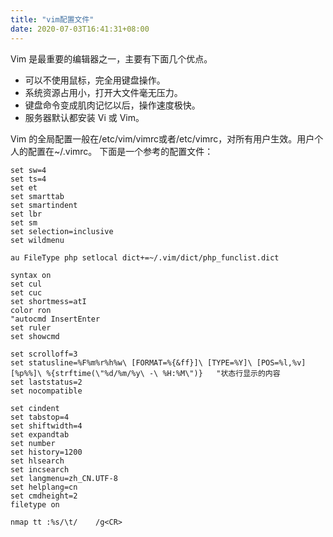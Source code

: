 ```yaml
---
title: "vim配置文件"
date: 2020-07-03T16:41:31+08:00
---
```


Vim 是最重要的编辑器之一，主要有下面几个优点。
* 可以不使用鼠标，完全用键盘操作。
* 系统资源占用小，打开大文件毫无压力。
* 键盘命令变成肌肉记忆以后，操作速度极快。
* 服务器默认都安装 Vi 或 Vim。

Vim 的全局配置一般在/etc/vim/vimrc或者/etc/vimrc，对所有用户生效。用户个人的配置在~/.vimrc。
下面是一个参考的配置文件：

```
set sw=4
set ts=4
set et
set smarttab
set smartindent
set lbr
set sm
set selection=inclusive
set wildmenu

au FileType php setlocal dict+=~/.vim/dict/php_funclist.dict

syntax on
set cul
set cuc
set shortmess=atI
color ron
"autocmd InsertEnter
set ruler
set showcmd

set scrolloff=3
set statusline=%F%m%r%h%w\ [FORMAT=%{&ff}]\ [TYPE=%Y]\ [POS=%l,%v][%p%%]\ %{strftime(\"%d/%m/%y\ -\ %H:%M\")}   "状态行显示的内容 
set laststatus=2
set nocompatible

set cindent
set tabstop=4
set shiftwidth=4
set expandtab
set number
set history=1200
set hlsearch
set incsearch
set langmenu=zh_CN.UTF-8
set helplang=cn
set cmdheight=2
filetype on

nmap tt :%s/\t/    /g<CR>
```
